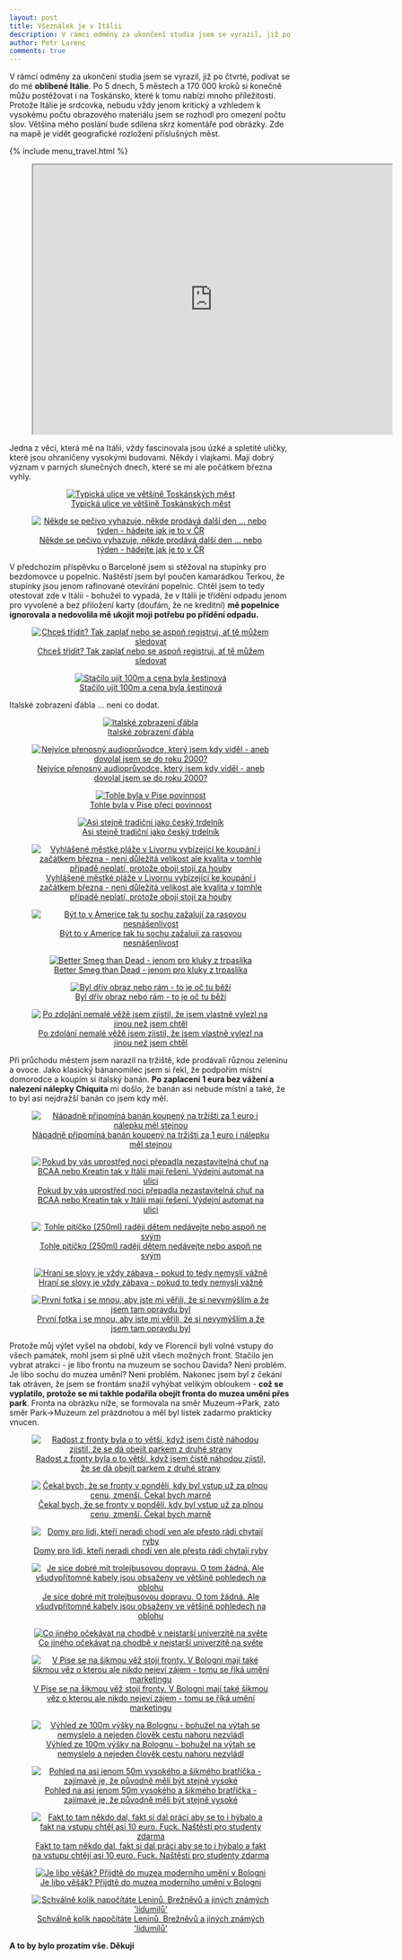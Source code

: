 ```yaml
---
layout: post
title: Všeználek je v Itálii
description: V rámci odměny za ukončení studia jsem se vyrazil, již po čtvrté, podívat se do mé **oblíbené Itálie**. Po 5 dnech, 5 městech a 170 000 kroků si konečně můžu postěžovat i na Toskánsko, které k tomu nabízí mnoho příležitostí.
author: Petr Lorenc
comments: true
---
```


V rámci odměny za ukončení studia jsem se vyrazil, již po čtvrté, podívat se do mé **oblíbené Itálie**. Po 5 dnech, 5 městech a 170 000 kroků si konečně můžu postěžovat i na Toskánsko, které k tomu nabízí mnoho příležitostí. Protože Itálie je srdcovka, nebudu vždy jenom kritický a vzhledem k vysokému počtu obrazového materiálu jsem se rozhodl pro omezení počtu slov. Většina mého poslání bude sdílena skrz komentáře pod obrázky. Zde na mapě je vidět geografické rozložení příslušných měst.

{% include menu_travel.html %}

<figure class="map" align="middle">
  <iframe src="https://www.google.com/maps/d/u/1/embed?mid=11F3KEjmwQUF15HI2ub4Pma42GR5iE7Rz" width="640" height="480"></iframe>
</figure>

Jedna z věcí, která mě na Itálii, vždy fascinovala jsou úzké a spletité uličky, které jsou ohraničeny vysokými budovami. Někdy i vlajkami. Mají dobrý význam v parných slunečných dnech, které se mi ale počátkem března vyhly.

<figure class="image" align="middle">
  <a href="{{ site.baseurl }}/images/italy_trip/01.jpg" data-lightbox="Typická ulice ve většině Toskánských měst" data-title="Typická ulice ve většině Toskánských měst" data-lightbox="roadtrip">
    <img src="{{ site.baseurl }}/images/italy_trip/01.jpg" alt="Typická ulice ve většině Toskánských měst" title="Typická ulice ve většině Toskánských měst"/>
    <figcaption>Typická ulice ve většině Toskánských měst</figcaption>
  </a>
</figure>

<figure class="image" align="middle">
  <a href="{{ site.baseurl }}/images/italy_trip/02.jpg" data-lightbox="Někde se pečivo vyhazuje, někde prodává další den ... nebo týden - hádejte jak je to v ČR" data-title="Někde se pečivo vyhazuje, někde prodává další den ... nebo týden - hádejte jak je to v ČR" data-lightbox="roadtrip">
    <img src="{{ site.baseurl }}/images/italy_trip/02.jpg" alt="Někde se pečivo vyhazuje, někde prodává další den ... nebo týden - hádejte jak je to v ČR" title="Někde se pečivo vyhazuje, někde prodává další den ... nebo týden - hádejte jak je to v ČR"/>
    <figcaption>Někde se pečivo vyhazuje, někde prodává další den ... nebo týden - hádejte jak je to v ČR</figcaption>
  </a>
</figure>

V předchozím příspěvku o Barceloně jsem si stěžoval na stupínky pro bezdomovce u popelnic. Naštěstí jsem byl poučen kamarádkou Terkou, že stupínky jsou jenom rafinované otevírání popelnic. Chtěl jsem to tedy otestovat zde v Itálii - bohužel to vypadá, že v Itálii je třídění odpadu jenom pro vyvolené a bez přiložení karty (doufám, že ne kreditní) **mě popelnice ignorovala a nedovolila mě ukojit moji potřebu po přídění odpadu.** 

<figure class="image" align="middle">
  <a href="{{ site.baseurl }}/images/italy_trip/03.jpg" data-lightbox="Chceš třídit? Tak zaplať nebo se aspoň registruj, ať tě můžem sledovat" data-title="Chceš třídit? Tak zaplať nebo se aspoň registruj, ať tě můžem sledovat" data-lightbox="roadtrip">
    <img src="{{ site.baseurl }}/images/italy_trip/03.jpg" alt="Chceš třídit? Tak zaplať nebo se aspoň registruj, ať tě můžem sledovat" title="Chceš třídit? Tak zaplať nebo se aspoň registruj, ať tě můžem sledovat"/>
    <figcaption>Chceš třídit? Tak zaplať nebo se aspoň registruj, ať tě můžem sledovat</figcaption>
  </a>
</figure>

<figure class="image" align="middle">
  <a href="{{ site.baseurl }}/images/italy_trip/04.jpg" data-lightbox="Stačilo ujít 100m a cena byla šestinová" data-title="Stačilo ujít 100m a cena byla šestinová" data-lightbox="roadtrip">
    <img src="{{ site.baseurl }}/images/italy_trip/04.jpg" alt="Stačilo ujít 100m a cena byla šestinová" title="Stačilo ujít 100m a cena byla šestinová"/>
    <figcaption>Stačilo ujít 100m a cena byla šestinová</figcaption>
  </a>
</figure>

Italské zobrazení ďábla ... neni co dodat.

<figure class="image" align="middle">
  <a href="{{ site.baseurl }}/images/italy_trip/05.jpg" data-lightbox="Italské zobrazení ďábla" data-title="Italské zobrazení ďábla" data-lightbox="roadtrip">
    <img src="{{ site.baseurl }}/images/italy_trip/05.jpg" alt="Italské zobrazení ďábla" title="Italské zobrazení ďábla"/>
    <figcaption>Italské zobrazení ďábla</figcaption>
  </a>
</figure>

<figure class="image" align="middle">
  <a href="{{ site.baseurl }}/images/italy_trip/06.jpg" data-lightbox="Nejvíce přenosný audioprůvodce, který jsem kdy viděl - aneb dovolal jsem se do roku 2000?" data-title="Nejvíce přenosný audioprůvodce, který jsem kdy viděl - aneb dovolal jsem se do roku 2000?" data-lightbox="roadtrip">
    <img src="{{ site.baseurl }}/images/italy_trip/06.jpg" alt="Nejvíce přenosný audioprůvodce, který jsem kdy viděl - aneb dovolal jsem se do roku 2000?" title="Nejvíce přenosný audioprůvodce, který jsem kdy viděl - aneb dovolal jsem se do roku 2000?"/>
    <figcaption>Nejvíce přenosný audioprůvodce, který jsem kdy viděl - aneb dovolal jsem se do roku 2000?</figcaption>
  </a>
</figure>

<figure class="image" align="middle">
  <a href="{{ site.baseurl }}/images/italy_trip/07.jpg" data-lightbox="Tohle byla v Pise povinnost" data-title="Tohle byla v Pise povinnost" data-lightbox="roadtrip">
    <img src="{{ site.baseurl }}/images/italy_trip/07.jpg" alt="Tohle byla v Pise povinnost" title="Tohle byla v Pise povinnost"/>
    <figcaption>Tohle byla v Pise přeci povinnost</figcaption>
  </a>
</figure>

<figure class="image" align="middle">
  <a href="{{ site.baseurl }}/images/italy_trip/08.jpg" data-lightbox="Asi stejně tradiční jako český trdelník" data-title="Asi stejně tradiční jako český trdelník" data-lightbox="roadtrip">
    <img src="{{ site.baseurl }}/images/italy_trip/08.jpg" alt="Asi stejně tradiční jako český trdelník" title="Asi stejně tradiční jako český trdelník"/>
    <figcaption>Asi stejně tradiční jako český trdelník</figcaption>
  </a>
</figure>

<figure class="image" align="middle">
  <a href="{{ site.baseurl }}/images/italy_trip/09.jpg" data-lightbox="Vyhlášené městké pláže v Livornu vybízející ke koupání i začátkem března - neni důležitá velikost ale kvalita v tomhle případě neplatí, protože obojí stojí za houby" data-title="Vyhlášené městké pláže v Livornu vybízející ke koupání i začátkem března - neni důležitá velikost ale kvalita v tomhle případě neplatí, protože obojí stojí za houby" data-lightbox="roadtrip">
    <img src="{{ site.baseurl }}/images/italy_trip/09.jpg" alt="Vyhlášené městké pláže v Livornu vybízející ke koupání i začátkem března - neni důležitá velikost ale kvalita v tomhle případě neplatí, protože obojí stojí za houby" title="Vyhlášené městké pláže v Livornu vybízející ke koupání i začátkem března - neni důležitá velikost ale kvalita v tomhle případě neplatí, protože obojí stojí za houby"/>
    <figcaption>Vyhlášené městké pláže v Livornu vybízející ke koupání i začátkem března - neni důležitá velikost ale kvalita v tomhle případě neplatí, protože obojí stojí za houby</figcaption>
  </a>
</figure>

<figure class="image" align="middle">
  <a href="{{ site.baseurl }}/images/italy_trip/10.jpg" data-lightbox="Být to v Americe tak tu sochu zažalují za rasovou nesnášenlivost" data-title="Být to v Americe tak tu sochu zažalují za rasovou nesnášenlivost" data-lightbox="roadtrip">
    <img src="{{ site.baseurl }}/images/italy_trip/10.jpg" alt="Být to v Americe tak tu sochu zažalují za rasovou nesnášenlivost" title="Být to v Americe tak tu sochu zažalují za rasovou nesnášenlivost"/>
    <figcaption>Být to v Americe tak tu sochu zažalují za rasovou nesnášenlivost</figcaption>
  </a>
</figure>

<figure class="image" align="middle">
  <a href="{{ site.baseurl }}/images/italy_trip/11.jpg" data-lightbox="Better Smeg than Dead - jenom pro kluky z trpaslíka" data-title="Better Smeg than Dead - jenom pro kluky z trpaslíka" data-lightbox="roadtrip">
    <img src="{{ site.baseurl }}/images/italy_trip/11.jpg" alt="Better Smeg than Dead - jenom pro kluky z trpaslíka" title="Better Smeg than Dead - jenom pro kluky z trpaslíka"/>
    <figcaption>Better Smeg than Dead - jenom pro kluky z trpaslíka</figcaption>
  </a>
</figure>

<figure class="image" align="middle">
  <a href="{{ site.baseurl }}/images/italy_trip/12.jpg" data-lightbox="Byl dřív obraz nebo rám - to je oč tu běží" data-title="Byl dřív obraz nebo rám - to je oč tu běží" data-lightbox="roadtrip">
    <img src="{{ site.baseurl }}/images/italy_trip/12.jpg" alt="Byl dřív obraz nebo rám - to je oč tu běží" title="Byl dřív obraz nebo rám - to je oč tu běží"/>
    <figcaption>Byl dřív obraz nebo rám - to je oč tu běží</figcaption>
  </a>
</figure>

<figure class="image" align="middle">
  <a href="{{ site.baseurl }}/images/italy_trip/13.jpg" data-lightbox="Po zdolání nemalé věžě jsem zjistil, že jsem vlastně vylezl na jinou než jsem chtěl" data-title="Po zdolání nemalé věžě jsem zjistil, že jsem vlastně vylezl na jinou než jsem chtěl" data-lightbox="roadtrip">
    <img src="{{ site.baseurl }}/images/italy_trip/13.jpg" alt="Po zdolání nemalé věžě jsem zjistil, že jsem vlastně vylezl na jinou než jsem chtěl" title="Po zdolání nemalé věžě jsem zjistil, že jsem vlastně vylezl na jinou než jsem chtěl"/>
    <figcaption>Po zdolání nemalé věžě jsem zjistil, že jsem vlastně vylezl na jinou než jsem chtěl</figcaption>
  </a>
</figure>

Při průchodu městem jsem narazil na tržiště, kde prodávali různou zeleninu a ovoce. Jako klasický bánanomilec jsem si řekl, že podpořím místní domorodce a koupím si italský banán. **Po zaplacení 1 eura bez vážení a nalezení nálepky Chiquita** mi došlo, že banán asi nebude místní a také, že to byl asi nejdražší banán co jsem kdy měl.


<figure class="image" align="middle">
  <a href="{{ site.baseurl }}/images/italy_trip/14.jpg" data-lightbox="Nápadně připomíná banán koupený na tržišti za 1 euro i nálepku měl stejnou" data-title="Nápadně připomíná banán koupený na tržišti za 1 euro i nálepku měl stejnou" data-lightbox="roadtrip">
    <img src="{{ site.baseurl }}/images/italy_trip/14.jpg" alt="Nápadně připomíná banán koupený na tržišti za 1 euro i nálepku měl stejnou" title="Nápadně připomíná banán koupený na tržišti za 1 euro i nálepku měl stejnou"/>
    <figcaption>Nápadně připomíná banán koupený na tržišti za 1 euro i nálepku měl stejnou</figcaption>
  </a>
</figure>

<figure class="image" align="middle">
  <a href="{{ site.baseurl }}/images/italy_trip/15.jpg" data-lightbox="Pokud by vás uprostřed noci přepadla nezastavitelná chuť na BCAA nebo Kreatin tak v Itálii mají řešení. Výdejní automat na ulici" data-title="Pokud by vás uprostřed noci přepadla nezastavitelná chuť na BCAA nebo Kreatin tak v Itálii mají řešení. Výdejní automat na ulici" data-lightbox="roadtrip">
    <img src="{{ site.baseurl }}/images/italy_trip/15.jpg" alt="Pokud by vás uprostřed noci přepadla nezastavitelná chuť na BCAA nebo Kreatin tak v Itálii mají řešení. Výdejní automat na ulici" title="Pokud by vás uprostřed noci přepadla nezastavitelná chuť na BCAA nebo Kreatin tak v Itálii mají řešení. Výdejní automat na ulici"/>
    <figcaption>Pokud by vás uprostřed noci přepadla nezastavitelná chuť na BCAA nebo Kreatin tak v Itálii mají řešení. Výdejní automat na ulici</figcaption>
  </a>
</figure>

<figure class="image" align="middle">
  <a href="{{ site.baseurl }}/images/italy_trip/16.jpg" data-lightbox="Tohle pitíčko (250ml) raději dětem nedávejte nebo aspoň ne svým" data-title="Tohle pitíčko (250ml) raději dětem nedávejte nebo aspoň ne svým" data-lightbox="roadtrip">
    <img src="{{ site.baseurl }}/images/italy_trip/16.jpg" alt="Tohle pitíčko (250ml) raději dětem nedávejte nebo aspoň ne svým" title="Tohle pitíčko (250ml) raději dětem nedávejte nebo aspoň ne svým"/>
    <figcaption>Tohle pitíčko (250ml) raději dětem nedávejte nebo aspoň ne svým</figcaption>
  </a>
</figure>

<figure class="image" align="middle">
  <a href="{{ site.baseurl }}/images/italy_trip/17.jpg" data-lightbox="Hraní se slovy je vždy zábava - pokud to tedy nemyslí vážně" data-title="Hraní se slovy je vždy zábava - pokud to tedy nemyslí vážně" data-lightbox="roadtrip">
    <img src="{{ site.baseurl }}/images/italy_trip/17.jpg" alt="Hraní se slovy je vždy zábava - pokud to tedy nemyslí vážně" title="Hraní se slovy je vždy zábava - pokud to tedy nemyslí vážně"/>
    <figcaption>Hraní se slovy je vždy zábava - pokud to tedy nemyslí vážně</figcaption>
  </a>
</figure>

<figure class="image" align="middle">
  <a href="{{ site.baseurl }}/images/italy_trip/18.jpg" data-lightbox="První fotka i se mnou, aby jste mi věřili, že si nevymýšlím a že jsem tam opravdu byl" data-title="První fotka i se mnou, aby jste mi věřili, že si nevymýšlím a že jsem tam opravdu byl" data-lightbox="roadtrip">
    <img src="{{ site.baseurl }}/images/italy_trip/18.jpg" alt="První fotka i se mnou, aby jste mi věřili, že si nevymýšlím a že jsem tam opravdu byl" title="První fotka i se mnou, aby jste mi věřili, že si nevymýšlím a že jsem tam opravdu byl"/>
    <figcaption>První fotka i se mnou, aby jste mi věřili, že si nevymýšlím a že jsem tam opravdu byl</figcaption>
  </a>
</figure>

Protože můj výlet vyšel na období, kdy ve Florencii byli volné vstupy do všech památek, mohl jsem si plně užít všech možných front. Stačilo jen vybrat atrakci - je libo frontu na muzeum se sochou Davida? Neni problém. Je libo sochu do muzea umění? Neni problém. Nakonec jsem byl z čekání tak otráven, že jsem se frontám snažil vyhýbat velikým obloukem - **což se vyplatilo, protože se mi takhle podařila obejít fronta do muzea umění přes park**. Fronta na obrázku níže, se formovala na směr Muzeum->Park, zato směr Park->Muzeum zel prázdnotou a měl byl lístek zadarmo prakticky vnucen.

<figure class="image" align="middle">
  <a href="{{ site.baseurl }}/images/italy_trip/19.jpg" data-lightbox="Radost z fronty byla o to větší, když jsem čistě náhodou zjistil, že se dá obejít parkem z druhé strany" data-title="Radost z fronty byla o to větší, když jsem čistě náhodou zjistil, že se dá obejít parkem z druhé strany" data-lightbox="roadtrip">
    <img src="{{ site.baseurl }}/images/italy_trip/19.jpg" alt="Radost z fronty byla o to větší, když jsem čistě náhodou zjistil, že se dá obejít parkem z druhé strany" title="Radost z fronty byla o to větší, když jsem čistě náhodou zjistil, že se dá obejít parkem z druhé strany"/>
    <figcaption>Radost z fronty byla o to větší, když jsem čistě náhodou zjistil, že se dá obejít parkem z druhé strany</figcaption>
  </a>
</figure>

<figure class="image" align="middle">
  <a href="{{ site.baseurl }}/images/italy_trip/20.jpg" data-lightbox="Čekal bych, že se fronty v pondělí, kdy byl vstup už za plnou cenu, zmenší. Čekal bych marně" data-title="Čekal bych, že se fronty v pondělí, kdy byl vstup už za plnou cenu, zmenší. Čekal bych marně" data-lightbox="roadtrip">
    <img src="{{ site.baseurl }}/images/italy_trip/20.jpg" alt="Čekal bych, že se fronty v pondělí, kdy byl vstup už za plnou cenu, zmenší. Čekal bych marně" title="Čekal bych, že se fronty v pondělí, kdy byl vstup už za plnou cenu, zmenší. Čekal bych marně"/>
    <figcaption>Čekal bych, že se fronty v pondělí, kdy byl vstup už za plnou cenu, zmenší. Čekal bych marně</figcaption>
  </a>
</figure>

<figure class="image" align="middle">
  <a href="{{ site.baseurl }}/images/italy_trip/21.jpg" data-lightbox="Domy pro lidi, kteří neradi chodí ven ale přesto rádi chytají ryby" data-title="Domy pro lidi, kteří neradi chodí ven ale přesto rádi chytají ryby" data-lightbox="roadtrip">
    <img src="{{ site.baseurl }}/images/italy_trip/21.jpg" alt="Domy pro lidi, kteří neradi chodí ven ale přesto rádi chytají ryby" title="Domy pro lidi, kteří neradi chodí ven ale přesto rádi chytají ryby"/>
    <figcaption>Domy pro lidi, kteří neradi chodí ven ale přesto rádi chytají ryby</figcaption>
  </a>
</figure>

<figure class="image" align="middle">
  <a href="{{ site.baseurl }}/images/italy_trip/22.jpg" data-lightbox="Je sice dobré mít trolejbusovou dopravu. O tom žádná. Ale všudypřítomné kabely jsou obsaženy ve většině pohledech na oblohu" data-title="Je sice dobré mít trolejbusovou dopravu. O tom žádná. Ale všudypřítomné kabely jsou obsaženy ve většině pohledech na oblohu" data-lightbox="roadtrip">
    <img src="{{ site.baseurl }}/images/italy_trip/22.jpg" alt="Je sice dobré mít trolejbusovou dopravu. O tom žádná. Ale všudypřítomné kabely jsou obsaženy ve většině pohledech na oblohu" title="Je sice dobré mít trolejbusovou dopravu. O tom žádná. Ale všudypřítomné kabely jsou obsaženy ve většině pohledech na oblohu"/>
    <figcaption>Je sice dobré mít trolejbusovou dopravu. O tom žádná. Ale všudypřítomné kabely jsou obsaženy ve většině pohledech na oblohu</figcaption>
  </a>
</figure>

<figure class="image" align="middle">
  <a href="{{ site.baseurl }}/images/italy_trip/23.jpg" data-lightbox="Co jiného očekávat na chodbě v nejstarší univerzitě na světe" data-title="Co jiného očekávat na chodbě v nejstarší univerzitě na světe" data-lightbox="roadtrip">
    <img src="{{ site.baseurl }}/images/italy_trip/23.jpg" alt="Co jiného očekávat na chodbě v nejstarší univerzitě na světe" title="Co jiného očekávat na chodbě v nejstarší univerzitě na světe"/>
    <figcaption>Co jiného očekávat na chodbě v nejstarší univerzitě na světe</figcaption>
  </a>
</figure>

<figure class="image" align="middle">
  <a href="{{ site.baseurl }}/images/italy_trip/24.jpg" data-lightbox="V Pise se na šikmou věž stojí fronty. V Bologni mají také šikmou věz o kterou ale nikdo nejeví zájem - tomu se říká umění marketingu" data-title="V Pise se na šikmou věž stojí fronty. V Bologni mají také šikmou věz o kterou ale nikdo nejeví zájem - tomu se říká umění marketingu" data-lightbox="roadtrip">
    <img src="{{ site.baseurl }}/images/italy_trip/24.jpg" alt="V Pise se na šikmou věž stojí fronty. V Bologni mají také šikmou věz o kterou ale nikdo nejeví zájem - tomu se říká umění marketingu" title="V Pise se na šikmou věž stojí fronty. V Bologni mají také šikmou věz o kterou ale nikdo nejeví zájem - tomu se říká umění marketingu"/>
    <figcaption>V Pise se na šikmou věž stojí fronty. V Bologni mají také šikmou věz o kterou ale nikdo nejeví zájem - tomu se říká umění marketingu</figcaption>
  </a>
</figure>

<figure class="image" align="middle">
  <a href="{{ site.baseurl }}/images/italy_trip/25.jpg" data-lightbox="Výhled ze 100m výšky na Bolognu - bohužel na výtah se nemyslelo a nejeden člověk cestu nahoru nezvládl" data-title="Výhled ze 100m výšky na Bolognu - bohužel na výtah se nemyslelo a nejeden člověk cestu nahoru nezvládl" data-lightbox="roadtrip">
    <img src="{{ site.baseurl }}/images/italy_trip/25.jpg" alt="Výhled ze 100m výšky na Bolognu - bohužel na výtah se nemyslelo a nejeden člověk cestu nahoru nezvládl" title="Výhled ze 100m výšky na Bolognu - bohužel na výtah se nemyslelo a nejeden člověk cestu nahoru nezvládl"/>
    <figcaption>Výhled ze 100m výšky na Bolognu - bohužel na výtah se nemyslelo a nejeden člověk cestu nahoru nezvládl</figcaption>
  </a>
</figure>

<figure class="image" align="middle">
  <a href="{{ site.baseurl }}/images/italy_trip/26.jpg" data-lightbox="Pohled na asi jenom 50m vysokého a šikmého bratříčka - zajímavé je, že původně měli být stejně vysoké" data-title="Pohled na asi jenom 50m vysokého a šikmého bratříčka - zajímavé je, že původně měli být stejně vysoké" data-lightbox="roadtrip">
    <img src="{{ site.baseurl }}/images/italy_trip/26.jpg" alt="Pohled na asi jenom 50m vysokého a šikmého bratříčka - zajímavé je, že původně měli být stejně vysoké" title="Pohled na asi jenom 50m vysokého a šikmého bratříčka - zajímavé je, že původně měli být stejně vysoké"/>
    <figcaption>Pohled na asi jenom 50m vysokého a šikmého bratříčka - zajímavé je, že původně měli být stejně vysoké</figcaption>
  </a>
</figure>

<figure class="image" align="middle">
  <a href="{{ site.baseurl }}/images/italy_trip/27.jpg" data-lightbox="Fakt to tam někdo dal, fakt si dal práci aby se to i hýbalo a fakt na vstupu chtěl asi 10 euro. Fuck. Naštěstí pro studenty zdarma" data-title="Fakt to tam někdo dal, fakt si dal práci aby se to i hýbalo a fakt na vstupu chtěl asi 10 euro. Fuck. Naštěstí pro studenty zdarma" data-lightbox="roadtrip">
    <img src="{{ site.baseurl }}/images/italy_trip/27.jpg" alt="Fakt to tam někdo dal, fakt si dal práci aby se to i hýbalo a fakt na vstupu chtěl asi 10 euro. Fuck. Naštěstí pro studenty zdarma" title="Fakt to tam někdo dal, fakt si dal práci aby se to i hýbalo a fakt na vstupu chtěl asi 10 euro. Fuck. Naštěstí pro studenty zdarma"/>
    <figcaption>Fakt to tam někdo dal, fakt si dal práci aby se to i hýbalo a fakt na vstupu chtějí asi 10 euro. Fuck. Naštěstí pro studenty zdarma</figcaption>
  </a>
</figure>

<figure class="image" align="middle">
  <a href="{{ site.baseurl }}/images/italy_trip/28.jpg" data-lightbox="Je libo věšák? Přijdtě do muzea moderního umění v Bologni" data-title="Je libo věšák? Přijdtě do muzea moderního umění v Bologni" data-lightbox="roadtrip">
    <img src="{{ site.baseurl }}/images/italy_trip/28.jpg" alt="Je libo věšák? Přijdtě do muzea moderního umění v Bologni" title="Je libo věšák? Přijdtě do muzea moderního umění v Bologni"/>
    <figcaption>Je libo věšák? Přijdtě do muzea moderního umění v Bologni</figcaption>
  </a>
</figure>

<figure class="image" align="middle">
  <a href="{{ site.baseurl }}/images/italy_trip/29.jpg" data-lightbox="Schválně kolik napočítáte Leninů, Brežněvů a jiných známých 'lidumilů'" data-title="Schválně kolik napočítáte Leninů, Brežněvů a jiných známých 'lidumilů'" data-lightbox="roadtrip">
    <img src="{{ site.baseurl }}/images/italy_trip/29.jpg" alt="Schválně kolik napočítáte Leninů, Brežněvů a jiných známých 'lidumilů'" title="Schválně kolik napočítáte Leninů, Brežněvů a jiných známých 'lidumilů'"/>
    <figcaption>Schválně kolik napočítáte Leninů, Brežněvů a jiných známých 'lidumilů'</figcaption>
  </a>
</figure>

**A to by bylo prozatím vše. Děkuji**






